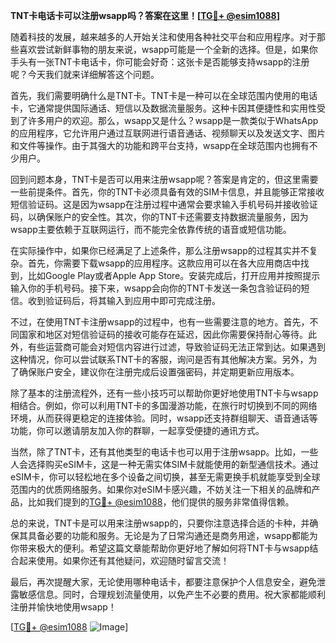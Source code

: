 **TNT卡电话卡可以注册wsapp吗？答案在这里！[[TG💪+ @esim1088](https://t.me/s/esim1088)]**

随着科技的发展，越来越多的人开始关注和使用各种社交平台和应用程序。对于那些喜欢尝试新鲜事物的朋友来说，wsapp可能是一个全新的选择。但是，如果你手头有一张TNT卡电话卡，你可能会好奇：这张卡是否能够支持wsapp的注册呢？今天我们就来详细解答这个问题。

首先，我们需要明确什么是TNT卡。TNT卡是一种可以在全球范围内使用的电话卡，它通常提供国际通话、短信以及数据流量服务。这种卡因其便捷性和实用性受到了许多用户的欢迎。那么，wsapp又是什么？wsapp是一款类似于WhatsApp的应用程序，它允许用户通过互联网进行语音通话、视频聊天以及发送文字、图片和文件等操作。由于其强大的功能和跨平台支持，wsapp在全球范围内也拥有不少用户。

回到问题本身，TNT卡是否可以用来注册wsapp呢？答案是肯定的，但这里需要一些前提条件。首先，你的TNT卡必须具备有效的SIM卡信息，并且能够正常接收短信验证码。这是因为wsapp在注册过程中通常会要求输入手机号码并接收验证码，以确保账户的安全性。其次，你的TNT卡还需要支持数据流量服务，因为wsapp主要依赖于互联网运行，而不能完全依靠传统的语音或短信功能。

在实际操作中，如果你已经满足了上述条件，那么注册wsapp的过程其实并不复杂。首先，你需要下载wsapp的应用程序。这款应用可以在各大应用商店中找到，比如Google Play或者Apple App Store。安装完成后，打开应用并按照提示输入你的手机号码。接下来，wsapp会向你的TNT卡发送一条包含验证码的短信。收到验证码后，将其输入到应用中即可完成注册。

不过，在使用TNT卡注册wsapp的过程中，也有一些需要注意的地方。首先，不同国家和地区对短信验证码的接收可能存在延迟，因此你需要保持耐心等待。此外，有些运营商可能会对短信内容进行过滤，导致验证码无法正常到达。如果遇到这种情况，你可以尝试联系TNT卡的客服，询问是否有其他解决方案。另外，为了确保账户安全，建议你在注册完成后设置强密码，并定期更新应用版本。

除了基本的注册流程外，还有一些小技巧可以帮助你更好地使用TNT卡与wsapp相结合。例如，你可以利用TNT卡的多国漫游功能，在旅行时切换到不同的网络环境，从而获得更稳定的连接体验。同时，wsapp还支持群组聊天、语音通话等功能，你可以邀请朋友加入你的群聊，一起享受便捷的通讯方式。

当然，除了TNT卡，还有其他类型的电话卡也可以用于注册wsapp。比如，一些人会选择购买eSIM卡，这是一种无需实体SIM卡就能使用的新型通信技术。通过eSIM卡，你可以轻松地在多个设备之间切换，甚至无需更换手机就能享受到全球范围内的优质网络服务。如果你对eSIM卡感兴趣，不妨关注一下相关的品牌和产品，比如我们提到的[TG💪+ @esim1088](https://t.me/s/esim1088)，他们提供的服务非常值得信赖。

总的来说，TNT卡是可以用来注册wsapp的，只要你注意选择合适的卡种，并确保其具备必要的功能和服务。无论是为了日常沟通还是商务用途，wsapp都能为你带来极大的便利。希望这篇文章能帮助你更好地了解如何将TNT卡与wsapp结合起来使用。如果你还有其他疑问，欢迎随时留言交流！

最后，再次提醒大家，无论使用哪种电话卡，都要注意保护个人信息安全，避免泄露敏感信息。同时，合理规划流量使用，以免产生不必要的费用。祝大家都能顺利注册并愉快地使用wsapp！

[[TG💪+ @esim1088](https://t.me/s/esim1088) ![Image](https://i.postimg.cc/4NQfJmqS/Snipaste-2025-05-13-00-14-12.png)]